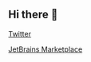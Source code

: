 ## Hi there 👋

[Twitter](https://twitter.com/meanmaildev)

[JetBrains Marketplace](https://plugins.jetbrains.com/organizations/meanmail)
